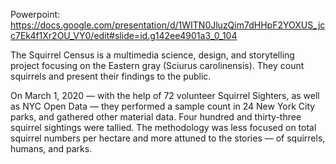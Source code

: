 Powerpoint: https://docs.google.com/presentation/d/1WITN0JluzQim7dHHpF2YOXUS_jcc7Ek4f1Xr2OU_VY0/edit#slide=id.g142ee4901a3_0_104

The Squirrel Census is a multimedia science, design, and storytelling project focusing on the Eastern gray (Sciurus carolinensis). They count squirrels and present their findings to the public.

On March 1, 2020 — with the help of 72 volunteer Squirrel Sighters, as well as NYC Open Data — they performed a sample count in 24 New York City parks, and gathered other material data. Four hundred and thirty-three squirrel sightings were tallied. The methodology was less focused on total squirrel numbers per hectare and more attuned to the stories — of squirrels, humans, and parks.
